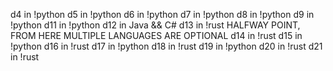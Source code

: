 d4 in !python
d5 in !python
d6 in !python
d7 in !python
d8 in !python
d9 in !python
d11 in !python
d12 in Java && C#
d13 in !rust
HALFWAY POINT, FROM HERE MULTIPLE LANGUAGES ARE OPTIONAL
d14 in !rust
d15 in !python
d16 in !rust
d17 in !python
d18 in !rust
d19 in !python
d20 in !rust
d21 in !rust
